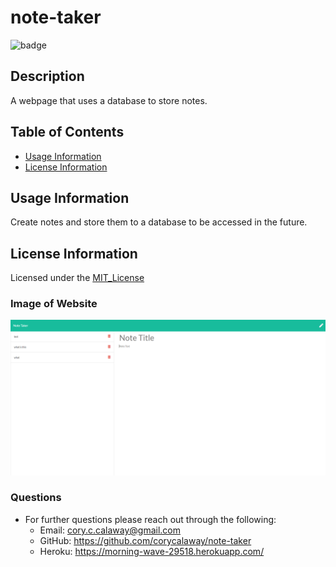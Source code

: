 # note-taker

![badge](https://img.shields.io/badge/License-MIT_License-brightgreen)    
## Description
A webpage that uses a database to store notes.

## Table of Contents
* [Usage Information](#usage-information)
* [License Information](#license-information)


## Usage Information
Create notes and store them to a database to be accessed in the future.

## License Information
Licensed under the [MIT_License](LICENSE)

### Image of Website

![Screenshot-of-website](public/assets/img/note-page.png)

### Questions
- For further questions please reach out through the following:
    - Email: cory.c.calaway@gmail.com
    - GitHub: https://github.com/corycalaway/note-taker
    - Heroku: https://morning-wave-29518.herokuapp.com/
